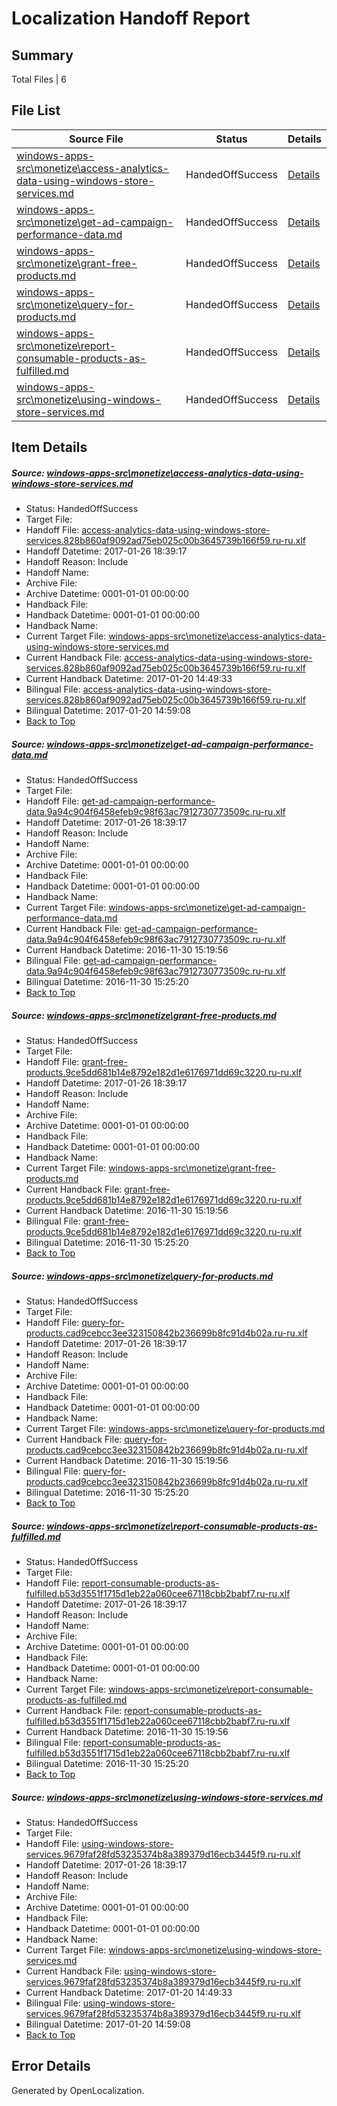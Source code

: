 # <a name='report-top'></a> Localization Handoff Report

## Summary
 Total Files | 6

## File List
 Source File | Status | Details 
 ----------- | ------ | ------- 
 [windows-apps-src\monetize\access-analytics-data-using-windows-store-services.md](https://cpubwin.visualstudio.com/windows-uwp/_git/windows-uwp/commit/20dc4db67467f9ca8bca3532eb1d1d2c8b8dadd4?path=windows-apps-src%2Fmonetize%2Faccess-analytics-data-using-windows-store-services.md&_a=contents) | HandedOffSuccess | [Details](#b5ba3287d62fb941f1a55827ef7b6096761cc9944193)
 [windows-apps-src\monetize\get-ad-campaign-performance-data.md](https://cpubwin.visualstudio.com/windows-uwp/_git/windows-uwp/commit/20dc4db67467f9ca8bca3532eb1d1d2c8b8dadd4?path=windows-apps-src%2Fmonetize%2Fget-ad-campaign-performance-data.md&_a=contents) | HandedOffSuccess | [Details](#bbb90f49fc74a290911785ca051bcdb7a4c040e34464)
 [windows-apps-src\monetize\grant-free-products.md](https://cpubwin.visualstudio.com/windows-uwp/_git/windows-uwp/commit/20dc4db67467f9ca8bca3532eb1d1d2c8b8dadd4?path=windows-apps-src%2Fmonetize%2Fgrant-free-products.md&_a=contents) | HandedOffSuccess | [Details](#8fb86a9618643a68734f7f6f9b0fbff04648fe7d4492)
 [windows-apps-src\monetize\query-for-products.md](https://cpubwin.visualstudio.com/windows-uwp/_git/windows-uwp/commit/20dc4db67467f9ca8bca3532eb1d1d2c8b8dadd4?path=windows-apps-src%2Fmonetize%2Fquery-for-products.md&_a=contents) | HandedOffSuccess | [Details](#82f3e400eae4c01ec3e4d2897730140f713680ac4552)
 [windows-apps-src\monetize\report-consumable-products-as-fulfilled.md](https://cpubwin.visualstudio.com/windows-uwp/_git/windows-uwp/commit/20dc4db67467f9ca8bca3532eb1d1d2c8b8dadd4?path=windows-apps-src%2Fmonetize%2Freport-consumable-products-as-fulfilled.md&_a=contents) | HandedOffSuccess | [Details](#fe2f806a129eebefbd4d71010e9d32dea9e3610f4555)
 [windows-apps-src\monetize\using-windows-store-services.md](https://cpubwin.visualstudio.com/windows-uwp/_git/windows-uwp/commit/20dc4db67467f9ca8bca3532eb1d1d2c8b8dadd4?path=windows-apps-src%2Fmonetize%2Fusing-windows-store-services.md&_a=contents) | HandedOffSuccess | [Details](#aa50614eb1617552f52587b53e470485d9b932724580)

## Item Details
##### <a name='b5ba3287d62fb941f1a55827ef7b6096761cc9944193'></a> Source: [windows-apps-src\monetize\access-analytics-data-using-windows-store-services.md](https://cpubwin.visualstudio.com/windows-uwp/_git/windows-uwp/commit/20dc4db67467f9ca8bca3532eb1d1d2c8b8dadd4?path=windows-apps-src%2Fmonetize%2Faccess-analytics-data-using-windows-store-services.md&_a=contents)
* Status: HandedOffSuccess
* Target File: 
* Handoff File: [access-analytics-data-using-windows-store-services.828b860af9092ad75eb025c00b3645739b166f59.ru-ru.xlf](https://cpubwin.visualstudio.com/windows-uwp/_git/WDCLib.handoff/commit/873be98f8b71f54bad28aef1a3c15ce7ce8d3c08?path=ol-handoff%2Fcpubwin%2Fwindows-uwp.ru-ru%2Fmaster%2Faccess-analytics-data-using-windows-store-services.828b860af9092ad75eb025c00b3645739b166f59.ru-ru.xlf&_a=contents)
* Handoff Datetime: 2017-01-26 18:39:17
* Handoff Reason: Include
* Handoff Name: 
* Archive File: 
* Archive Datetime: 0001-01-01 00:00:00
* Handback File: 
* Handback Datetime: 0001-01-01 00:00:00
* Handback Name: 
* Current Target File: [windows-apps-src\monetize\access-analytics-data-using-windows-store-services.md](https://cpubwin.visualstudio.com/windows-uwp/_git/windows-uwp.ru-ru/commit/7cad008d0d1f6837f90e89ba099bdc4bec626a5f?path=windows-apps-src%2Fmonetize%2Faccess-analytics-data-using-windows-store-services.md&_a=contents)
* Current Handback File: [access-analytics-data-using-windows-store-services.828b860af9092ad75eb025c00b3645739b166f59.ru-ru.xlf](https://cpubwin.visualstudio.com/windows-uwp/_git/WDCLib.handback/commit/9c754f24cd1c17b245df73d43e1742b4088fb6ce?path=ol-handback%2Fcpubwin%2Fwindows-uwp.ru-ru%2Fmaster%2Faccess-analytics-data-using-windows-store-services.828b860af9092ad75eb025c00b3645739b166f59.ru-ru.xlf&_a=contents)
* Current Handback Datetime: 2017-01-20 14:49:33
* Bilingual File: [access-analytics-data-using-windows-store-services.828b860af9092ad75eb025c00b3645739b166f59.ru-ru.xlf](https://cpubwin.visualstudio.com/windows-uwp/_git/WDCLib.handback/commit/9c754f24cd1c17b245df73d43e1742b4088fb6ce?path=ol-handback%2Fcpubwin%2Fwindows-uwp.ru-ru%2Fmaster%2Faccess-analytics-data-using-windows-store-services.828b860af9092ad75eb025c00b3645739b166f59.ru-ru.xlf&_a=contents)
* Bilingual Datetime: 2017-01-20 14:59:08
* [Back to Top](#report-top)

##### <a name='bbb90f49fc74a290911785ca051bcdb7a4c040e34464'></a> Source: [windows-apps-src\monetize\get-ad-campaign-performance-data.md](https://cpubwin.visualstudio.com/windows-uwp/_git/windows-uwp/commit/20dc4db67467f9ca8bca3532eb1d1d2c8b8dadd4?path=windows-apps-src%2Fmonetize%2Fget-ad-campaign-performance-data.md&_a=contents)
* Status: HandedOffSuccess
* Target File: 
* Handoff File: [get-ad-campaign-performance-data.9a94c904f6458efeb9c98f63ac7912730773509c.ru-ru.xlf](https://cpubwin.visualstudio.com/windows-uwp/_git/WDCLib.handoff/commit/873be98f8b71f54bad28aef1a3c15ce7ce8d3c08?path=ol-handoff%2Fcpubwin%2Fwindows-uwp.ru-ru%2Fmaster%2Fget-ad-campaign-performance-data.9a94c904f6458efeb9c98f63ac7912730773509c.ru-ru.xlf&_a=contents)
* Handoff Datetime: 2017-01-26 18:39:17
* Handoff Reason: Include
* Handoff Name: 
* Archive File: 
* Archive Datetime: 0001-01-01 00:00:00
* Handback File: 
* Handback Datetime: 0001-01-01 00:00:00
* Handback Name: 
* Current Target File: [windows-apps-src\monetize\get-ad-campaign-performance-data.md](https://cpubwin.visualstudio.com/windows-uwp/_git/windows-uwp.ru-ru/commit/2f1ac4a1c1d944102739e9b403fc5aad0446f631?path=windows-apps-src%2Fmonetize%2Fget-ad-campaign-performance-data.md&_a=contents)
* Current Handback File: [get-ad-campaign-performance-data.9a94c904f6458efeb9c98f63ac7912730773509c.ru-ru.xlf](https://cpubwin.visualstudio.com/windows-uwp/_git/WDCLib.handback/commit/4f4d3f9c88983440830197093d5122e9353c13d4?path=ol-handback%2Fcpubwin%2Fwindows-uwp.ru-ru%2Fmaster%2Fget-ad-campaign-performance-data.9a94c904f6458efeb9c98f63ac7912730773509c.ru-ru.xlf&_a=contents)
* Current Handback Datetime: 2016-11-30 15:19:56
* Bilingual File: [get-ad-campaign-performance-data.9a94c904f6458efeb9c98f63ac7912730773509c.ru-ru.xlf](https://cpubwin.visualstudio.com/windows-uwp/_git/WDCLib.handback/commit/4f4d3f9c88983440830197093d5122e9353c13d4?path=ol-handback%2Fcpubwin%2Fwindows-uwp.ru-ru%2Fmaster%2Fget-ad-campaign-performance-data.9a94c904f6458efeb9c98f63ac7912730773509c.ru-ru.xlf&_a=contents)
* Bilingual Datetime: 2016-11-30 15:25:20
* [Back to Top](#report-top)

##### <a name='8fb86a9618643a68734f7f6f9b0fbff04648fe7d4492'></a> Source: [windows-apps-src\monetize\grant-free-products.md](https://cpubwin.visualstudio.com/windows-uwp/_git/windows-uwp/commit/20dc4db67467f9ca8bca3532eb1d1d2c8b8dadd4?path=windows-apps-src%2Fmonetize%2Fgrant-free-products.md&_a=contents)
* Status: HandedOffSuccess
* Target File: 
* Handoff File: [grant-free-products.9ce5dd681b14e8792e182d1e6176971dd69c3220.ru-ru.xlf](https://cpubwin.visualstudio.com/windows-uwp/_git/WDCLib.handoff/commit/873be98f8b71f54bad28aef1a3c15ce7ce8d3c08?path=ol-handoff%2Fcpubwin%2Fwindows-uwp.ru-ru%2Fmaster%2Fgrant-free-products.9ce5dd681b14e8792e182d1e6176971dd69c3220.ru-ru.xlf&_a=contents)
* Handoff Datetime: 2017-01-26 18:39:17
* Handoff Reason: Include
* Handoff Name: 
* Archive File: 
* Archive Datetime: 0001-01-01 00:00:00
* Handback File: 
* Handback Datetime: 0001-01-01 00:00:00
* Handback Name: 
* Current Target File: [windows-apps-src\monetize\grant-free-products.md](https://cpubwin.visualstudio.com/windows-uwp/_git/windows-uwp.ru-ru/commit/2f1ac4a1c1d944102739e9b403fc5aad0446f631?path=windows-apps-src%2Fmonetize%2Fgrant-free-products.md&_a=contents)
* Current Handback File: [grant-free-products.9ce5dd681b14e8792e182d1e6176971dd69c3220.ru-ru.xlf](https://cpubwin.visualstudio.com/windows-uwp/_git/WDCLib.handback/commit/4f4d3f9c88983440830197093d5122e9353c13d4?path=ol-handback%2Fcpubwin%2Fwindows-uwp.ru-ru%2Fmaster%2Fgrant-free-products.9ce5dd681b14e8792e182d1e6176971dd69c3220.ru-ru.xlf&_a=contents)
* Current Handback Datetime: 2016-11-30 15:19:56
* Bilingual File: [grant-free-products.9ce5dd681b14e8792e182d1e6176971dd69c3220.ru-ru.xlf](https://cpubwin.visualstudio.com/windows-uwp/_git/WDCLib.handback/commit/4f4d3f9c88983440830197093d5122e9353c13d4?path=ol-handback%2Fcpubwin%2Fwindows-uwp.ru-ru%2Fmaster%2Fgrant-free-products.9ce5dd681b14e8792e182d1e6176971dd69c3220.ru-ru.xlf&_a=contents)
* Bilingual Datetime: 2016-11-30 15:25:20
* [Back to Top](#report-top)

##### <a name='82f3e400eae4c01ec3e4d2897730140f713680ac4552'></a> Source: [windows-apps-src\monetize\query-for-products.md](https://cpubwin.visualstudio.com/windows-uwp/_git/windows-uwp/commit/20dc4db67467f9ca8bca3532eb1d1d2c8b8dadd4?path=windows-apps-src%2Fmonetize%2Fquery-for-products.md&_a=contents)
* Status: HandedOffSuccess
* Target File: 
* Handoff File: [query-for-products.cad9cebcc3ee323150842b236699b8fc91d4b02a.ru-ru.xlf](https://cpubwin.visualstudio.com/windows-uwp/_git/WDCLib.handoff/commit/873be98f8b71f54bad28aef1a3c15ce7ce8d3c08?path=ol-handoff%2Fcpubwin%2Fwindows-uwp.ru-ru%2Fmaster%2Fquery-for-products.cad9cebcc3ee323150842b236699b8fc91d4b02a.ru-ru.xlf&_a=contents)
* Handoff Datetime: 2017-01-26 18:39:17
* Handoff Reason: Include
* Handoff Name: 
* Archive File: 
* Archive Datetime: 0001-01-01 00:00:00
* Handback File: 
* Handback Datetime: 0001-01-01 00:00:00
* Handback Name: 
* Current Target File: [windows-apps-src\monetize\query-for-products.md](https://cpubwin.visualstudio.com/windows-uwp/_git/windows-uwp.ru-ru/commit/2f1ac4a1c1d944102739e9b403fc5aad0446f631?path=windows-apps-src%2Fmonetize%2Fquery-for-products.md&_a=contents)
* Current Handback File: [query-for-products.cad9cebcc3ee323150842b236699b8fc91d4b02a.ru-ru.xlf](https://cpubwin.visualstudio.com/windows-uwp/_git/WDCLib.handback/commit/4f4d3f9c88983440830197093d5122e9353c13d4?path=ol-handback%2Fcpubwin%2Fwindows-uwp.ru-ru%2Fmaster%2Fquery-for-products.cad9cebcc3ee323150842b236699b8fc91d4b02a.ru-ru.xlf&_a=contents)
* Current Handback Datetime: 2016-11-30 15:19:56
* Bilingual File: [query-for-products.cad9cebcc3ee323150842b236699b8fc91d4b02a.ru-ru.xlf](https://cpubwin.visualstudio.com/windows-uwp/_git/WDCLib.handback/commit/4f4d3f9c88983440830197093d5122e9353c13d4?path=ol-handback%2Fcpubwin%2Fwindows-uwp.ru-ru%2Fmaster%2Fquery-for-products.cad9cebcc3ee323150842b236699b8fc91d4b02a.ru-ru.xlf&_a=contents)
* Bilingual Datetime: 2016-11-30 15:25:20
* [Back to Top](#report-top)

##### <a name='fe2f806a129eebefbd4d71010e9d32dea9e3610f4555'></a> Source: [windows-apps-src\monetize\report-consumable-products-as-fulfilled.md](https://cpubwin.visualstudio.com/windows-uwp/_git/windows-uwp/commit/20dc4db67467f9ca8bca3532eb1d1d2c8b8dadd4?path=windows-apps-src%2Fmonetize%2Freport-consumable-products-as-fulfilled.md&_a=contents)
* Status: HandedOffSuccess
* Target File: 
* Handoff File: [report-consumable-products-as-fulfilled.b53d3551f1715d1eb22a060cee67118cbb2babf7.ru-ru.xlf](https://cpubwin.visualstudio.com/windows-uwp/_git/WDCLib.handoff/commit/873be98f8b71f54bad28aef1a3c15ce7ce8d3c08?path=ol-handoff%2Fcpubwin%2Fwindows-uwp.ru-ru%2Fmaster%2Freport-consumable-products-as-fulfilled.b53d3551f1715d1eb22a060cee67118cbb2babf7.ru-ru.xlf&_a=contents)
* Handoff Datetime: 2017-01-26 18:39:17
* Handoff Reason: Include
* Handoff Name: 
* Archive File: 
* Archive Datetime: 0001-01-01 00:00:00
* Handback File: 
* Handback Datetime: 0001-01-01 00:00:00
* Handback Name: 
* Current Target File: [windows-apps-src\monetize\report-consumable-products-as-fulfilled.md](https://cpubwin.visualstudio.com/windows-uwp/_git/windows-uwp.ru-ru/commit/2f1ac4a1c1d944102739e9b403fc5aad0446f631?path=windows-apps-src%2Fmonetize%2Freport-consumable-products-as-fulfilled.md&_a=contents)
* Current Handback File: [report-consumable-products-as-fulfilled.b53d3551f1715d1eb22a060cee67118cbb2babf7.ru-ru.xlf](https://cpubwin.visualstudio.com/windows-uwp/_git/WDCLib.handback/commit/4f4d3f9c88983440830197093d5122e9353c13d4?path=ol-handback%2Fcpubwin%2Fwindows-uwp.ru-ru%2Fmaster%2Freport-consumable-products-as-fulfilled.b53d3551f1715d1eb22a060cee67118cbb2babf7.ru-ru.xlf&_a=contents)
* Current Handback Datetime: 2016-11-30 15:19:56
* Bilingual File: [report-consumable-products-as-fulfilled.b53d3551f1715d1eb22a060cee67118cbb2babf7.ru-ru.xlf](https://cpubwin.visualstudio.com/windows-uwp/_git/WDCLib.handback/commit/4f4d3f9c88983440830197093d5122e9353c13d4?path=ol-handback%2Fcpubwin%2Fwindows-uwp.ru-ru%2Fmaster%2Freport-consumable-products-as-fulfilled.b53d3551f1715d1eb22a060cee67118cbb2babf7.ru-ru.xlf&_a=contents)
* Bilingual Datetime: 2016-11-30 15:25:20
* [Back to Top](#report-top)

##### <a name='aa50614eb1617552f52587b53e470485d9b932724580'></a> Source: [windows-apps-src\monetize\using-windows-store-services.md](https://cpubwin.visualstudio.com/windows-uwp/_git/windows-uwp/commit/20dc4db67467f9ca8bca3532eb1d1d2c8b8dadd4?path=windows-apps-src%2Fmonetize%2Fusing-windows-store-services.md&_a=contents)
* Status: HandedOffSuccess
* Target File: 
* Handoff File: [using-windows-store-services.9679faf28fd53235374b8a389379d16ecb3445f9.ru-ru.xlf](https://cpubwin.visualstudio.com/windows-uwp/_git/WDCLib.handoff/commit/873be98f8b71f54bad28aef1a3c15ce7ce8d3c08?path=ol-handoff%2Fcpubwin%2Fwindows-uwp.ru-ru%2Fmaster%2Fusing-windows-store-services.9679faf28fd53235374b8a389379d16ecb3445f9.ru-ru.xlf&_a=contents)
* Handoff Datetime: 2017-01-26 18:39:17
* Handoff Reason: Include
* Handoff Name: 
* Archive File: 
* Archive Datetime: 0001-01-01 00:00:00
* Handback File: 
* Handback Datetime: 0001-01-01 00:00:00
* Handback Name: 
* Current Target File: [windows-apps-src\monetize\using-windows-store-services.md](https://cpubwin.visualstudio.com/windows-uwp/_git/windows-uwp.ru-ru/commit/7cad008d0d1f6837f90e89ba099bdc4bec626a5f?path=windows-apps-src%2Fmonetize%2Fusing-windows-store-services.md&_a=contents)
* Current Handback File: [using-windows-store-services.9679faf28fd53235374b8a389379d16ecb3445f9.ru-ru.xlf](https://cpubwin.visualstudio.com/windows-uwp/_git/WDCLib.handback/commit/9c754f24cd1c17b245df73d43e1742b4088fb6ce?path=ol-handback%2Fcpubwin%2Fwindows-uwp.ru-ru%2Fmaster%2Fusing-windows-store-services.9679faf28fd53235374b8a389379d16ecb3445f9.ru-ru.xlf&_a=contents)
* Current Handback Datetime: 2017-01-20 14:49:33
* Bilingual File: [using-windows-store-services.9679faf28fd53235374b8a389379d16ecb3445f9.ru-ru.xlf](https://cpubwin.visualstudio.com/windows-uwp/_git/WDCLib.handback/commit/9c754f24cd1c17b245df73d43e1742b4088fb6ce?path=ol-handback%2Fcpubwin%2Fwindows-uwp.ru-ru%2Fmaster%2Fusing-windows-store-services.9679faf28fd53235374b8a389379d16ecb3445f9.ru-ru.xlf&_a=contents)
* Bilingual Datetime: 2017-01-20 14:59:08
* [Back to Top](#report-top)


## Error Details

Generated by OpenLocalization.
